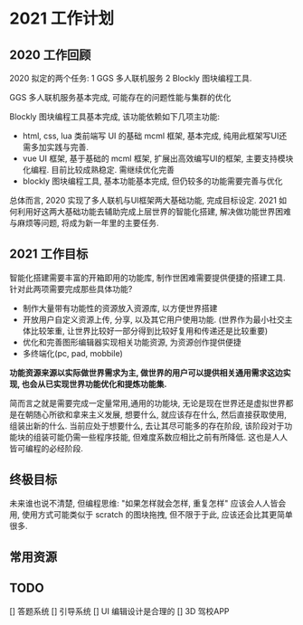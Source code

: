 
# 2021 工作计划

## 2020 工作回顾

2020 拟定的两个任务: 1 GGS 多人联机服务  2 Blockly 图块编程工具.

GGS 多人联机服务基本完成, 可能存在的问题性能与集群的优化

Blockly 图块编程工具基本完成, 该功能依赖如下几项主功能:

- html, css, lua 类前端写 UI 的基础 mcml 框架, 基本完成, 纯用此框架写UI还需多加实践与完善.
- vue UI 框架, 基于基础的 mcml 框架, 扩展出高效编写UI的框架, 主要支持模块化编程. 目前比较成熟稳定. 需继续优化完善
- blockly 图块编程工具, 基本功能基本完成, 但仍较多的功能需要完善与优化

总体而言, 2020 实现了多人联机与UI框架两大基础功能, 完成目标设定. 2021 如何利用好这两大基础功能去辅助完成上层世界的智能化搭建,
解决做功能世界困难与麻烦等问题, 将成为新一年里的主要任务.

## 2021 工作目标

智能化搭建需要丰富的开箱即用的功能库, 制作世困难需要提供便捷的搭建工具. 针对此两项需要完成那些具体功能?

- 制作大量带有功能性的资源放入资源库, 以方便世界搭建
- 开放用户自定义资源上传, 分享, 以及其它用户使用功能. (世界作为最小社交主体比较笨重, 让世界比较好一部分得到比较好复用和传递还是比较重要)
- 优化和完善图形编辑器实现相关功能资源, 为资源创作提供便捷
- 多终端化(pc, pad, mobbile)

**功能资源来源以实际做世界需求为主, 做世界的用户可以提供相关通用需求这边实现, 也会从已实现世界功能优化和提炼功能集.**

简而言之就是需要完成一定量常用,通用的功能块, 无论是现在世界还是虚拟世界都是在朝随心所欲和拿来主义发展, 想要什么, 就应该存在什么, 然后直接获取使用,
组装出新的什么. 当前应处于想要什么, 去让其尽可能多的存在阶段, 该阶段对于功能块的组装可能仍需一些程序技能, 但难度系数应相比之前有所降低. 这也是人人
皆可编程的必经阶段.

## 终极目标

未来谁也说不清楚, 但编程思维: "如果怎样就会怎样, 重复怎样" 应该会人人皆会用, 使用方式可能类似于 scratch 的图块拖拽, 但不限于于此, 应该还会比其更简单很多.

## 常用资源

## TODO

[] 答题系统
[] 引导系统
[] UI 编辑设计是合理的
[] 3D 驾校APP
